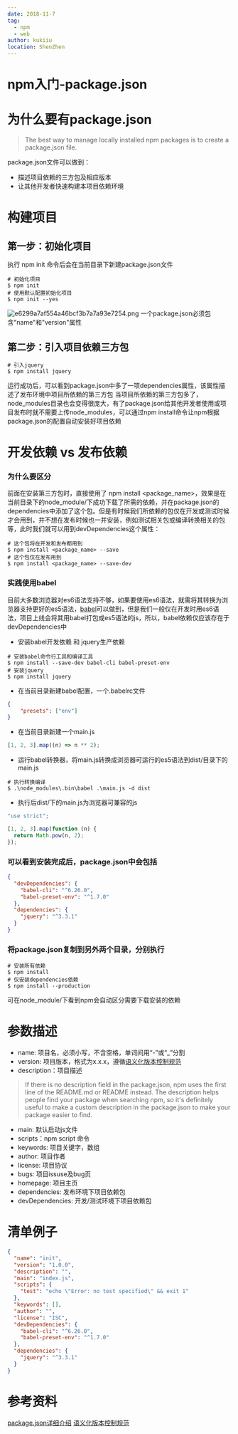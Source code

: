 ```yaml
---
date: 2018-11-7
tag: 
  - npm
  - web
author: kukiiu
location: ShenZhen  
---
```

# npm入门-package.json

# 为什么要有package.json
> The best way to manage locally installed npm packages is to create a package.json file.

package.json文件可以做到：
* 描述项目依赖的三方包及相应版本
* 让其他开发者快速构建本项目依赖环境

# 构建项目
## 第一步：初始化项目
执行 npm init 命令后会在当前目录下新建package.json文件
```shell
# 初始化项目
$ npm init
# 使用默认配置初始化项目
$ npm init --yes
```
![e6299a7af554a46bcf3b7a7a93e7254.png](/qn/content/FpoQYEiiZF-pZOEPzzlrt4-LCnzV)
一个package.json必须包含"name"和"version"属性

## 第二步：引入项目依赖三方包
```shell
# 引入jquery
$ npm install jquery
```
运行成功后，可以看到package.json中多了一项dependencies属性，该属性描述了发布环境中项目所依赖的第三方包
当项目所依赖的第三方包多了，node_modules目录也会变得很庞大，有了package.json给其他开发者使用或项目发布时就不需要上传node_modules，可以通过npm install命令让npm根据package.json的配置自动安装好项目依赖

# 开发依赖 vs 发布依赖
### 为什么要区分
前面在安装第三方包时，直接使用了 npm install <package_name>，效果是在当前目录下的node_module/下成功下载了所需的依赖，并在package.json的dependencies中添加了这个包。但是有时候我们所依赖的包仅在开发或测试时候才会用到，并不想在发布时候也一并安装，例如测试相关包或编译转换相关的包等，此时我们就可以用到devDependencies这个属性：
```shell
# 这个包将在开发和发布都用到
$ npm install <package_name> --save
# 这个包仅在发布用到
$ npm install <package_name> --save-dev
```
### 实践使用babel
目前大多数浏览器对es6语法支持不够，如果要使用es6语法，就需将其转换为浏览器支持更好的es5语法，[babel](https://babeljs.io/)可以做到，但是我们一般仅在开发时用es6语法，项目上线会将其用babel打包成es5语法的js，所以，babel依赖仅应该存在于devDependencies中
* 安装babel开发依赖 和 jquery生产依赖
```shell
# 安装babel命令行工具和编译工具
$ npm install --save-dev babel-cli babel-preset-env
# 安装jquery
$ npm install jquery
```
* 在当前目录新建babel配置，一个.babelrc文件
```json
{
    "presets": ["env"]
}
```
* 在当前目录新建一个main.js
```js
[1, 2, 3].map((n) => n ** 2);
```
* 运行babel转换器，将main.js转换成浏览器可运行的es5语法到dist/目录下的main.js
```shell
# 执行转换编译
$ .\node_modules\.bin\babel .\main.js -d dist
```
* 执行后dist/下的main.js为浏览器可兼容的js
```js
"use strict";

[1, 2, 3].map(function (n) {
  return Math.pow(n, 2);
});
```
### 可以看到安装完成后，package.json中会包括
```json
{
  "devDependencies": {
    "babel-cli": "^6.26.0",
    "babel-preset-env": "^1.7.0"
  },
  "dependencies": {
    "jquery": "^3.3.1"
  }
}
```
### 将package.json复制到另外两个目录，分别执行
``` shell
# 安装所有依赖
$ npm install
# 仅安装dependencies依赖
$ npm install --production
```
可在node_module/下看到npm会自动区分需要下载安装的依赖


# 参数描述
* name: 项目名，必须小写，不含空格，单词间用“-”或“_”分割
* version: 项目版本，格式为x.x.x，遵循[语义化版本控制规范](https://semver.org/lang/zh-CN/)
* description：项目描述
> If there is no description field in the package.json, npm uses the first line of the README.md or README instead. The description helps people find your package when searching npm, so it's definitely useful to make a custom description in the package.json to make your package easier to find. 
* main: 默认启动js文件
* scripts：npm script 命令
* keywords: 项目关键字，数组
* author: 项目作者
* license: 项目协议
* bugs: 项目issuse及bug页
* homepage: 项目主页
* dependencies: 发布环境下项目依赖包
* devDependencies: 开发/测试环境下项目依赖包

# 清单例子
```json
{
  "name": "init",
  "version": "1.0.0",
  "description": "",
  "main": "index.js",
  "scripts": {
    "test": "echo \"Error: no test specified\" && exit 1"
  },
  "keywords": [],
  "author": "",
  "license": "ISC",
  "devDependencies": {
    "babel-cli": "^6.26.0",
    "babel-preset-env": "^1.7.0"
  },
  "dependencies": {
    "jquery": "^3.3.1"
  }
}

```

# 参考资料
[package.json详细介绍](https://www.npmjs.com.cn/files/package.json/)
[语义化版本控制规范](https://semver.org/lang/zh-CN/)